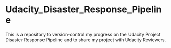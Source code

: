 # Udacity_Disaster_Response_Pipeline
This is a repository to version-control my progress on the Udacity Project Disaster Response Pipeline and to share my project with Udacity Reviewers.
